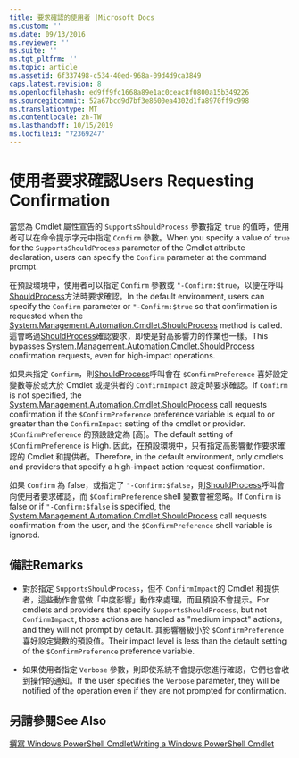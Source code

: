 ```yaml
---
title: 要求確認的使用者 |Microsoft Docs
ms.custom: ''
ms.date: 09/13/2016
ms.reviewer: ''
ms.suite: ''
ms.tgt_pltfrm: ''
ms.topic: article
ms.assetid: 6f337498-c534-40ed-968a-09d4d9ca3849
caps.latest.revision: 8
ms.openlocfilehash: ed9ff9fc1668a89e1ac0ceac8f0800a15b349226
ms.sourcegitcommit: 52a67bcd9d7bf3e8600ea4302d1fa8970ff9c998
ms.translationtype: MT
ms.contentlocale: zh-TW
ms.lasthandoff: 10/15/2019
ms.locfileid: "72369247"
---
```

# <a name="users-requesting-confirmation"></a><span data-ttu-id="3d82c-102">使用者要求確認</span><span class="sxs-lookup"><span data-stu-id="3d82c-102">Users Requesting Confirmation</span></span>

<span data-ttu-id="3d82c-103">當您為 Cmdlet 屬性宣告的 `SupportsShouldProcess` 參數指定 `true` 的值時，使用者可以在命令提示字元中指定 `Confirm` 參數。</span><span class="sxs-lookup"><span data-stu-id="3d82c-103">When you specify a value of `true` for the `SupportsShouldProcess` parameter of the Cmdlet attribute declaration, users can specify the `Confirm` parameter at the command prompt.</span></span>

<span data-ttu-id="3d82c-104">在預設環境中，使用者可以指定 `Confirm` 參數或 `"-Confirm:$true`，以便在呼叫[ShouldProcess](/dotnet/api/System.Management.Automation.Cmdlet.ShouldProcess)方法時要求確認。</span><span class="sxs-lookup"><span data-stu-id="3d82c-104">In the default environment, users can specify the `Confirm` parameter or `"-Confirm:$true` so that confirmation is requested when the [System.Management.Automation.Cmdlet.ShouldProcess](/dotnet/api/System.Management.Automation.Cmdlet.ShouldProcess) method is called.</span></span> <span data-ttu-id="3d82c-105">這會略過[ShouldProcess](/dotnet/api/System.Management.Automation.Cmdlet.ShouldProcess)確認要求，即使是對高影響力的作業也一樣。</span><span class="sxs-lookup"><span data-stu-id="3d82c-105">This bypasses [System.Management.Automation.Cmdlet.ShouldProcess](/dotnet/api/System.Management.Automation.Cmdlet.ShouldProcess) confirmation requests, even for high-impact operations.</span></span>

<span data-ttu-id="3d82c-106">如果未指定 `Confirm`，則[ShouldProcess](/dotnet/api/System.Management.Automation.Cmdlet.ShouldProcess)呼叫會在 `$ConfirmPreference` 喜好設定變數等於或大於 Cmdlet 或提供者的 `ConfirmImpact` 設定時要求確認。</span><span class="sxs-lookup"><span data-stu-id="3d82c-106">If `Confirm` is not specified, the [System.Management.Automation.Cmdlet.ShouldProcess](/dotnet/api/System.Management.Automation.Cmdlet.ShouldProcess) call requests confirmation if the `$ConfirmPreference` preference variable is equal to or greater than the `ConfirmImpact` setting of the cmdlet or provider.</span></span> <span data-ttu-id="3d82c-107">`$ConfirmPreference` 的預設設定為 [高]。</span><span class="sxs-lookup"><span data-stu-id="3d82c-107">The default setting of `$ConfirmPreference` is High.</span></span> <span data-ttu-id="3d82c-108">因此，在預設環境中，只有指定高影響動作要求確認的 Cmdlet 和提供者。</span><span class="sxs-lookup"><span data-stu-id="3d82c-108">Therefore, in the default environment, only cmdlets and providers that specify a high-impact action request confirmation.</span></span>

<span data-ttu-id="3d82c-109">如果 `Confirm` 為 false，或指定了 `"-Confirm:$false`，則[ShouldProcess](/dotnet/api/System.Management.Automation.Cmdlet.ShouldProcess)呼叫會向使用者要求確認，而 `$ConfirmPreference` shell 變數會被忽略。</span><span class="sxs-lookup"><span data-stu-id="3d82c-109">If `Confirm` is false or if `"-Confirm:$false` is specified, the [System.Management.Automation.Cmdlet.ShouldProcess](/dotnet/api/System.Management.Automation.Cmdlet.ShouldProcess) call requests confirmation from the user, and the `$ConfirmPreference` shell variable is ignored.</span></span>

## <a name="remarks"></a><span data-ttu-id="3d82c-110">備註</span><span class="sxs-lookup"><span data-stu-id="3d82c-110">Remarks</span></span>

- <span data-ttu-id="3d82c-111">對於指定 `SupportsShouldProcess`，但不 `ConfirmImpact`的 Cmdlet 和提供者，這些動作會當做「中度影響」動作來處理，而且預設不會提示。</span><span class="sxs-lookup"><span data-stu-id="3d82c-111">For cmdlets and providers that specify `SupportsShouldProcess`, but not `ConfirmImpact`, those actions are handled as "medium impact" actions, and they will not prompt by default.</span></span> <span data-ttu-id="3d82c-112">其影響層級小於 `$ConfirmPreference` 喜好設定變數的預設值。</span><span class="sxs-lookup"><span data-stu-id="3d82c-112">Their impact level is less than the default setting of the `$ConfirmPreference` preference variable.</span></span>

- <span data-ttu-id="3d82c-113">如果使用者指定 `Verbose` 參數，則即使系統不會提示您進行確認，它們也會收到操作的通知。</span><span class="sxs-lookup"><span data-stu-id="3d82c-113">If the user specifies the `Verbose` parameter, they will be notified of the operation even if they are not prompted for confirmation.</span></span>

## <a name="see-also"></a><span data-ttu-id="3d82c-114">另請參閱</span><span class="sxs-lookup"><span data-stu-id="3d82c-114">See Also</span></span>

[<span data-ttu-id="3d82c-115">撰寫 Windows PowerShell Cmdlet</span><span class="sxs-lookup"><span data-stu-id="3d82c-115">Writing a Windows PowerShell Cmdlet</span></span>](./writing-a-windows-powershell-cmdlet.md)
